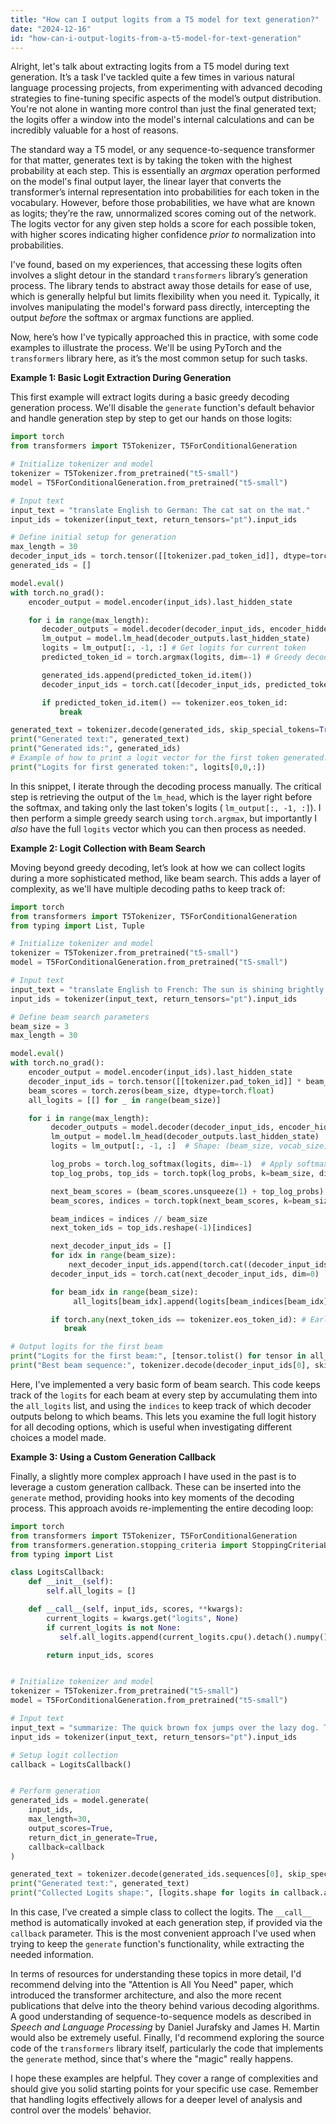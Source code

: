 ```yaml
---
title: "How can I output logits from a T5 model for text generation?"
date: "2024-12-16"
id: "how-can-i-output-logits-from-a-t5-model-for-text-generation"
---
```


Alright, let's talk about extracting logits from a T5 model during text generation. It’s a task I've tackled quite a few times in various natural language processing projects, from experimenting with advanced decoding strategies to fine-tuning specific aspects of the model’s output distribution. You're not alone in wanting more control than just the final generated text; the logits offer a window into the model's internal calculations and can be incredibly valuable for a host of reasons.

The standard way a T5 model, or any sequence-to-sequence transformer for that matter, generates text is by taking the token with the highest probability at each step. This is essentially an *argmax* operation performed on the model's final output layer, the linear layer that converts the transformer’s internal representation into probabilities for each token in the vocabulary. However, before those probabilities, we have what are known as logits; they’re the raw, unnormalized scores coming out of the network. The logits vector for any given step holds a score for each possible token, with higher scores indicating higher confidence *prior to* normalization into probabilities.

I've found, based on my experiences, that accessing these logits often involves a slight detour in the standard `transformers` library’s generation process. The library tends to abstract away those details for ease of use, which is generally helpful but limits flexibility when you need it. Typically, it involves manipulating the model's forward pass directly, intercepting the output *before* the softmax or argmax functions are applied.

Now, here’s how I've typically approached this in practice, with some code examples to illustrate the process. We'll be using PyTorch and the `transformers` library here, as it’s the most common setup for such tasks.

**Example 1: Basic Logit Extraction During Generation**

This first example will extract logits during a basic greedy decoding generation process. We'll disable the `generate` function's default behavior and handle generation step by step to get our hands on those logits:

```python
import torch
from transformers import T5Tokenizer, T5ForConditionalGeneration

# Initialize tokenizer and model
tokenizer = T5Tokenizer.from_pretrained("t5-small")
model = T5ForConditionalGeneration.from_pretrained("t5-small")

# Input text
input_text = "translate English to German: The cat sat on the mat."
input_ids = tokenizer(input_text, return_tensors="pt").input_ids

# Define initial setup for generation
max_length = 30
decoder_input_ids = torch.tensor([[tokenizer.pad_token_id]], dtype=torch.long)
generated_ids = []

model.eval()
with torch.no_grad():
    encoder_output = model.encoder(input_ids).last_hidden_state

    for i in range(max_length):
       decoder_outputs = model.decoder(decoder_input_ids, encoder_hidden_states=encoder_output)
       lm_output = model.lm_head(decoder_outputs.last_hidden_state)
       logits = lm_output[:, -1, :] # Get logits for current token
       predicted_token_id = torch.argmax(logits, dim=-1) # Greedy decoding

       generated_ids.append(predicted_token_id.item())
       decoder_input_ids = torch.cat([decoder_input_ids, predicted_token_id.unsqueeze(0)], dim=1)

       if predicted_token_id.item() == tokenizer.eos_token_id:
           break

generated_text = tokenizer.decode(generated_ids, skip_special_tokens=True)
print("Generated text:", generated_text)
print("Generated ids:", generated_ids)
# Example of how to print a logit vector for the first token generated.
print("Logits for first generated token:", logits[0,0,:])

```

In this snippet, I iterate through the decoding process manually. The critical step is retrieving the output of the `lm_head`, which is the layer right before the softmax, and taking only the last token's logits ( `lm_output[:, -1, :]`). I then perform a simple greedy search using `torch.argmax`, but importantly I *also* have the full `logits` vector which you can then process as needed.

**Example 2: Logit Collection with Beam Search**

Moving beyond greedy decoding, let’s look at how we can collect logits during a more sophisticated method, like beam search. This adds a layer of complexity, as we'll have multiple decoding paths to keep track of:

```python
import torch
from transformers import T5Tokenizer, T5ForConditionalGeneration
from typing import List, Tuple

# Initialize tokenizer and model
tokenizer = T5Tokenizer.from_pretrained("t5-small")
model = T5ForConditionalGeneration.from_pretrained("t5-small")

# Input text
input_text = "translate English to French: The sun is shining brightly."
input_ids = tokenizer(input_text, return_tensors="pt").input_ids

# Define beam search parameters
beam_size = 3
max_length = 30

model.eval()
with torch.no_grad():
    encoder_output = model.encoder(input_ids).last_hidden_state
    decoder_input_ids = torch.tensor([[tokenizer.pad_token_id]] * beam_size, dtype=torch.long)
    beam_scores = torch.zeros(beam_size, dtype=torch.float)
    all_logits = [[] for _ in range(beam_size)]

    for i in range(max_length):
         decoder_outputs = model.decoder(decoder_input_ids, encoder_hidden_states=encoder_output)
         lm_output = model.lm_head(decoder_outputs.last_hidden_state)
         logits = lm_output[:, -1, :]  # Shape: (beam_size, vocab_size)

         log_probs = torch.log_softmax(logits, dim=-1)  # Apply softmax for probabilities
         top_log_probs, top_ids = torch.topk(log_probs, k=beam_size, dim=-1) # Shape both are (beam_size, beam_size)

         next_beam_scores = (beam_scores.unsqueeze(1) + top_log_probs).reshape(-1)
         beam_scores, indices = torch.topk(next_beam_scores, k=beam_size, dim=-1)

         beam_indices = indices // beam_size
         next_token_ids = top_ids.reshape(-1)[indices]

         next_decoder_input_ids = []
         for idx in range(beam_size):
             next_decoder_input_ids.append(torch.cat((decoder_input_ids[beam_indices[idx]].unsqueeze(0), next_token_ids[idx].unsqueeze(0)), dim=1))
         decoder_input_ids = torch.cat(next_decoder_input_ids, dim=0)

         for beam_idx in range(beam_size):
              all_logits[beam_idx].append(logits[beam_indices[beam_idx]])

         if torch.any(next_token_ids == tokenizer.eos_token_id): # Early stopping if any beam reaches EOS
            break

# Output logits for the first beam
print("Logits for the first beam:", [tensor.tolist() for tensor in all_logits[0]])
print("Best beam sequence:", tokenizer.decode(decoder_input_ids[0], skip_special_tokens=True))

```

Here, I've implemented a very basic form of beam search. This code keeps track of the `logits` for each beam at every step by accumulating them into the `all_logits` list, and using the `indices` to keep track of which decoder outputs belong to which beams. This lets you examine the full logit history for all decoding options, which is useful when investigating different choices a model made.

**Example 3: Using a Custom Generation Callback**

Finally, a slightly more complex approach I have used in the past is to leverage a custom generation callback. These can be inserted into the `generate` method, providing hooks into key moments of the decoding process. This approach avoids re-implementing the entire decoding loop:

```python
import torch
from transformers import T5Tokenizer, T5ForConditionalGeneration
from transformers.generation.stopping_criteria import StoppingCriteriaList
from typing import List

class LogitsCallback:
    def __init__(self):
        self.all_logits = []

    def __call__(self, input_ids, scores, **kwargs):
        current_logits = kwargs.get("logits", None)
        if current_logits is not None:
           self.all_logits.append(current_logits.cpu().detach().numpy())

        return input_ids, scores


# Initialize tokenizer and model
tokenizer = T5Tokenizer.from_pretrained("t5-small")
model = T5ForConditionalGeneration.from_pretrained("t5-small")

# Input text
input_text = "summarize: The quick brown fox jumps over the lazy dog. Then the dog wags its tail."
input_ids = tokenizer(input_text, return_tensors="pt").input_ids

# Setup logit collection
callback = LogitsCallback()


# Perform generation
generated_ids = model.generate(
    input_ids,
    max_length=30,
    output_scores=True,
    return_dict_in_generate=True,
    callback=callback
)

generated_text = tokenizer.decode(generated_ids.sequences[0], skip_special_tokens=True)
print("Generated text:", generated_text)
print("Collected Logits shape:", [logits.shape for logits in callback.all_logits])
```

In this case, I’ve created a simple class to collect the logits. The `__call__` method is automatically invoked at each generation step, if provided via the `callback` parameter. This is the most convenient approach I've used when trying to keep the `generate` function's functionality, while extracting the needed information.

In terms of resources for understanding these topics in more detail, I'd recommend delving into the "Attention is All You Need" paper, which introduced the transformer architecture, and also the more recent publications that delve into the theory behind various decoding algorithms. A good understanding of sequence-to-sequence models as described in *Speech and Language Processing* by Daniel Jurafsky and James H. Martin would also be extremely useful. Finally, I'd recommend exploring the source code of the `transformers` library itself, particularly the code that implements the `generate` method, since that's where the "magic" really happens.

I hope these examples are helpful. They cover a range of complexities and should give you solid starting points for your specific use case. Remember that handling logits effectively allows for a deeper level of analysis and control over the models' behavior.

